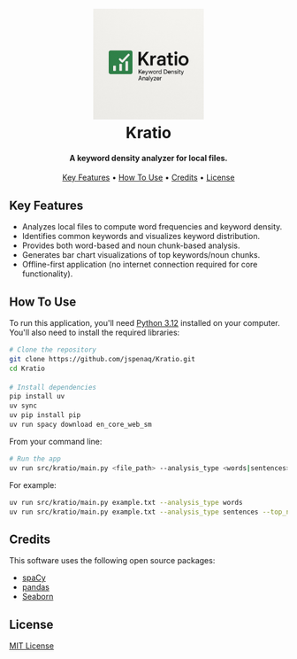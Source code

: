 <h1 align="center">
  <br>
  <a href="https://github.com/jspenaq/Kratio"><img src="Kratio Logo.jpg" alt="Kratio" width="200"></a>
  <br>
  Kratio
  <br>
</h1>

<h4 align="center">A keyword density analyzer for local files.</h4>


<p align="center">
  <a href="#key-features">Key Features</a> •
  <a href="#how-to-use">How To Use</a> •
  <a href="#credits">Credits</a> •
  <a href="#license">License</a>
</p>

## Key Features

*   Analyzes local files to compute word frequencies and keyword density.
*   Identifies common keywords and visualizes keyword distribution.
*   Provides both word-based and noun chunk-based analysis.
*   Generates bar chart visualizations of top keywords/noun chunks.
*   Offline-first application (no internet connection required for core functionality).

## How To Use

To run this application, you'll need [Python 3.12](https://www.python.org/downloads/) installed on your computer. You'll also need to install the required libraries:

```bash
# Clone the repository
git clone https://github.com/jspenaq/Kratio.git
cd Kratio

# Install dependencies
pip install uv
uv sync
uv pip install pip
uv run spacy download en_core_web_sm
```

From your command line:

```bash
# Run the app
uv run src/kratio/main.py <file_path> --analysis_type <words|sentences> --top_n <number_of_keywords>
```

For example:

```bash
uv run src/kratio/main.py example.txt --analysis_type words
uv run src/kratio/main.py example.txt --analysis_type sentences --top_n 20
```

## Credits

This software uses the following open source packages:

- [spaCy](https://spacy.io/)
- [pandas](https://pandas.pydata.org/)
- [Seaborn](https://seaborn.pydata.org/)

## License

[MIT License](LICENSE)